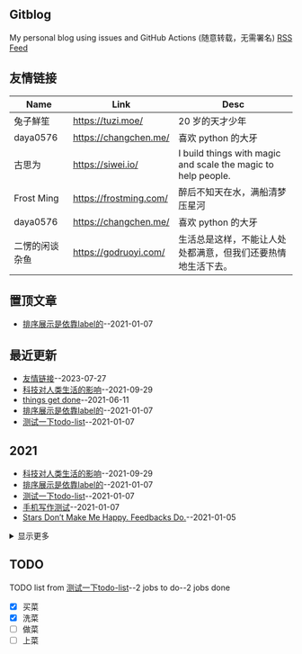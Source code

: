 ## Gitblog
My personal blog using issues and GitHub Actions (随意转载，无需署名)
[RSS Feed](https://raw.githubusercontent.com/changjiong/changjiong.github.io/master/feed.xml)

## 友情链接
| Name | Link | Desc | 
| ---- | ---- | ---- |
| 兔子鮮笙 | https://tuzi.moe/ | 20 岁的天才少年 |
| daya0576 | https://changchen.me/ | 喜欢 python 的大牙 |
| 古思为 | https://siwei.io/ | I build things with magic and scale the magic to help people. |
| Frost Ming | https://frostming.com/ | 醉后不知天在水，满船清梦压星河 |
| daya0576 | https://changchen.me/ | 喜欢 python 的大牙 |
| 二愣的闲谈杂鱼 | https://godruoyi.com/ | 生活总是这样，不能让人处处都满意，但我们还要热情地生活下去。 |


## 置顶文章
- [排序展示是依靠label的](https://github.com/changjiong/changjiong.github.io/issues/7)--2021-01-07

## 最近更新
- [友情链接](https://github.com/changjiong/changjiong.github.io/issues/10)--2023-07-27
- [科技对人类生活的影响](https://github.com/changjiong/changjiong.github.io/issues/9)--2021-09-29
- [things get done](https://github.com/changjiong/changjiong.github.io/issues/8)--2021-06-11
- [排序展示是依靠label的](https://github.com/changjiong/changjiong.github.io/issues/7)--2021-01-07
- [测试一下todo-list](https://github.com/changjiong/changjiong.github.io/issues/5)--2021-01-07

## 2021
- [科技对人类生活的影响](https://github.com/changjiong/changjiong.github.io/issues/9)--2021-09-29
- [排序展示是依靠label的](https://github.com/changjiong/changjiong.github.io/issues/7)--2021-01-07
- [测试一下todo-list](https://github.com/changjiong/changjiong.github.io/issues/5)--2021-01-07
- [手机写作测试](https://github.com/changjiong/changjiong.github.io/issues/4)--2021-01-07
- [Stars Don’t Make Me Happy. Feedbacks Do.](https://github.com/changjiong/changjiong.github.io/issues/3)--2021-01-05
<details><summary>显示更多</summary>

- [测试发送图片](https://github.com/changjiong/changjiong.github.io/issues/2)--2021-01-05
- [利用github issue和githubpages写博客](https://github.com/changjiong/changjiong.github.io/issues/1)--2021-01-05
</details>


## TODO
TODO list from [测试一下todo-list](https://github.com/changjiong/changjiong.github.io/issues/5)--2 jobs to do--2 jobs done
- [x] 买菜
- [x] 洗菜
- [ ] 做菜
- [ ] 上菜

<link rel="stylesheet" href="./style.css" />
